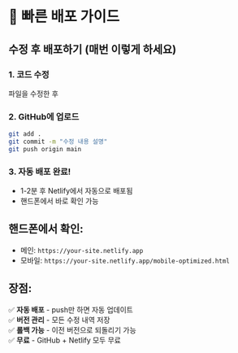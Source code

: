# 🚀 빠른 배포 가이드

## 수정 후 배포하기 (매번 이렇게 하세요)

### 1. 코드 수정
파일을 수정한 후

### 2. GitHub에 업로드
```bash
git add .
git commit -m "수정 내용 설명"
git push origin main
```

### 3. 자동 배포 완료!
- 1-2분 후 Netlify에서 자동으로 배포됨
- 핸드폰에서 바로 확인 가능

## 핸드폰에서 확인:
- 메인: `https://your-site.netlify.app`
- 모바일: `https://your-site.netlify.app/mobile-optimized.html`

## 장점:
✅ **자동 배포** - push만 하면 자동 업데이트  
✅ **버전 관리** - 모든 수정 내역 저장  
✅ **롤백 가능** - 이전 버전으로 되돌리기 가능  
✅ **무료** - GitHub + Netlify 모두 무료 
